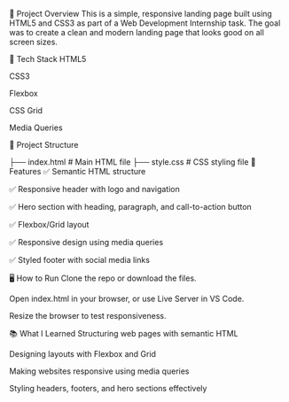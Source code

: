 🚀 Project Overview
This is a simple, responsive landing page built using HTML5 and CSS3 as part of a Web Development Internship task. The goal was to create a clean and modern landing page that looks good on all screen sizes.

🧰 Tech Stack
HTML5

CSS3

Flexbox

CSS Grid

Media Queries

📁 Project Structure

├── index.html       # Main HTML file
├── style.css        # CSS styling file
🎯 Features
✅ Semantic HTML structure

✅ Responsive header with logo and navigation

✅ Hero section with heading, paragraph, and call-to-action button

✅ Flexbox/Grid layout

✅ Responsive design using media queries

✅ Styled footer with social media links

🖥️ How to Run
Clone the repo or download the files.

Open index.html in your browser, or use Live Server in VS Code.

Resize the browser to test responsiveness.

📚 What I Learned
Structuring web pages with semantic HTML

Designing layouts with Flexbox and Grid

Making websites responsive using media queries

Styling headers, footers, and hero sections effectively
